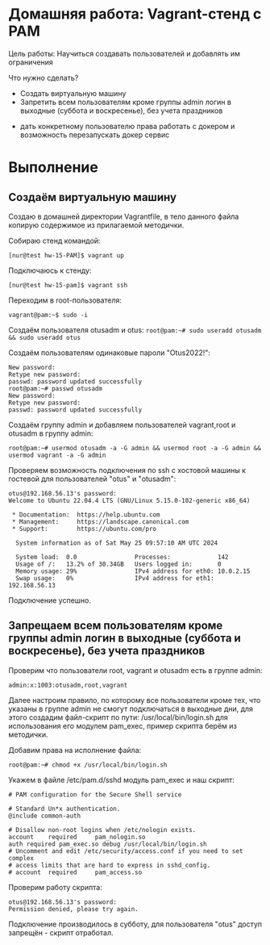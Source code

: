 
# Домашняя работа: Vagrant-стенд c PAM

Цель работы: Научиться создавать пользователей и добавлять им ограничения

Что нужно сделать?

- Создать виртуальную машину
- Запретить всем пользователям кроме группы admin логин в выходные (суббота и воскресенье), без учета праздников
 * дать конкретному пользователю права работать с докером и возможность перезапускать докер сервис

# Выполнение

## Создаём виртуальную машину

Создаю в домашней директории Vagrantfile, в тело данного файла копирую содержимое из прилагаемой методички.
 
Собираю стенд командой:

``` [nur@test hw-15-PAM]$ vagrant up ```

Подключаюсь к стенду:

``` [nur@test hw-15-pam]$ vagrant ssh ```

Переходим в root-пользователя:

``` vagrant@pam:~$ sudo -i ```

Создаём пользователя otusadm и otus:
``` root@pam:~# sudo useradd otusadm && sudo useradd otus ```

Создаём пользователям одинаковые пароли "Otus2022!":
``` root@pam:~# passwd otus
New password: 
Retype new password: 
passwd: password updated successfully
root@pam:~# passwd otusadm
New password: 
Retype new password: 
passwd: password updated successfully
```
Создаём группу admin  и добавляем пользователей vagrant,root и otusadm в группу admin:
``` root@pam:~# groupadd -f admin
root@pam:~# usermod otusadm -a -G admin && usermod root -a -G admin && usermod vagrant -a -G admin
```
Проверяем возможность подключения по ssh c хостовой машины к гостевой для пользователей "otus" и "otusadm":

``` [nur@test hw-15-pam]$ ssh otus@192.168.56.13
otus@192.168.56.13's password: 
Welcome to Ubuntu 22.04.4 LTS (GNU/Linux 5.15.0-102-generic x86_64)

 * Documentation:  https://help.ubuntu.com
 * Management:     https://landscape.canonical.com
 * Support:        https://ubuntu.com/pro

  System information as of Sat May 25 09:57:10 AM UTC 2024

  System load:  0.0                Processes:             142
  Usage of /:   13.2% of 30.34GB   Users logged in:       0
  Memory usage: 29%                IPv4 address for eth0: 10.0.2.15
  Swap usage:   0%                 IPv4 address for eth1: 192.168.56.13
```
Подключение успешно.

## Запрещаем всем пользователям кроме группы admin логин в выходные (суббота и воскресенье), без учета праздников

Проверим что пользователи root, vagrant и otusadm есть в группе admin:

``` root@pam:~# cat /etc/group | grep admin
admin:x:1003:otusadm,root,vagrant
```
Далее настроим правило, по которому все пользователи кроме тех, что указаны в группе admin не смогут подключаться в выходные дни, для этого
создадим файл-скрипт по пути: /usr/local/bin/login.sh для использования его модулем pam_exec, пример скрипта берём из методички.

Добавим права на исполнение файла:
 
``` root@pam:~# chmod +x /usr/local/bin/login.sh ```

Укажем в файле /etc/pam.d/sshd модуль pam_exec и наш скрипт:

``` root@pam:~# vi /etc/pam.d/sshd
# PAM configuration for the Secure Shell service

# Standard Un*x authentication.
@include common-auth

# Disallow non-root logins when /etc/nologin exists.
account    required     pam_nologin.so
auth required pam_exec.so debug /usr/local/bin/login.sh
# Uncomment and edit /etc/security/access.conf if you need to set complex
# access limits that are hard to express in sshd_config.
# account  required     pam_access.so
```
Проверим работу скрипта:

``` [nur@test hw-15-pam]$ ssh otus@192.168.56.13
otus@192.168.56.13's password: 
Permission denied, please try again.
```
Подключение производилось в субботу, для пользователя "otus" доступ запрещён - скрипт отработал.













